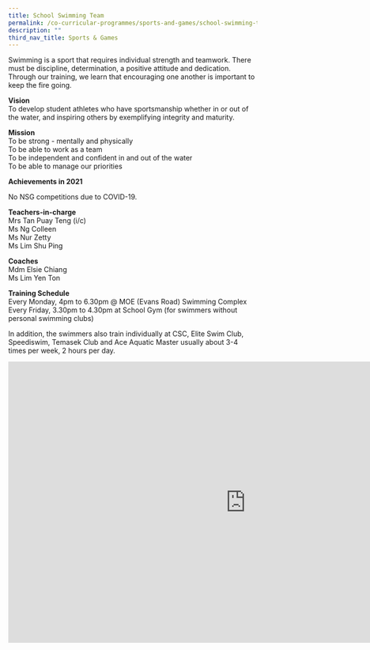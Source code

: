 ```yaml
---
title: School Swimming Team
permalink: /co-curricular-programmes/sports-and-games/school-swimming-team/
description: ""
third_nav_title: Sports & Games
---
```

Swimming is a sport that requires individual strength and teamwork. There must be discipline, determination, a positive attitude and dedication. Through our training, we learn that encouraging one another is important to keep the fire going.  
  
**Vision**  <br>
To develop student athletes who have sportsmanship whether in or out of the water, and inspiring others by exemplifying integrity and maturity.  
  
**Mission**  <br>
To be strong - mentally and physically  <br>
To be able to work as a team  <br>
To be independent and confident in and out of the water  <br>
To be able to manage our priorities  
  
**Achievements in 2021**

No NSG competitions due to COVID-19.

**Teachers-in-charge**  <br>
Mrs Tan Puay Teng (i/c)  <br>
Ms Ng Colleen  <br>
Ms Nur Zetty <br>
Ms Lim Shu Ping  

  
**Coaches**  <br>
Mdm Elsie Chiang  <br>
Ms Lim Yen Ton  
  
**Training Schedule**  <br>
Every Monday, 4pm to 6.30pm @ MOE (Evans Road) Swimming Complex  <br>
Every Friday, 3.30pm to 4.30pm at School Gym (for swimmers without personal swimming clubs)  
  
In addition, the swimmers also train individually at CSC, Elite Swim Club, Speediswim, Temasek Club and Ace Aquatic Master usually about 3-4 times per week, 2 hours per day.

<iframe allowfullscreen="true" height="569" width="960" frameborder="0" src="https://docs.google.com/presentation/d/e/2PACX-1vSZISc5YT6Y3JCSaTIaY-Gob3XpHSIK9VPSILotdZwTBWsZeVRGbBKyht6K8Bv1pyi9zxDv9tkZF3b6/embed?start=true&amp;loop=true&amp;delayms=3000"></iframe>